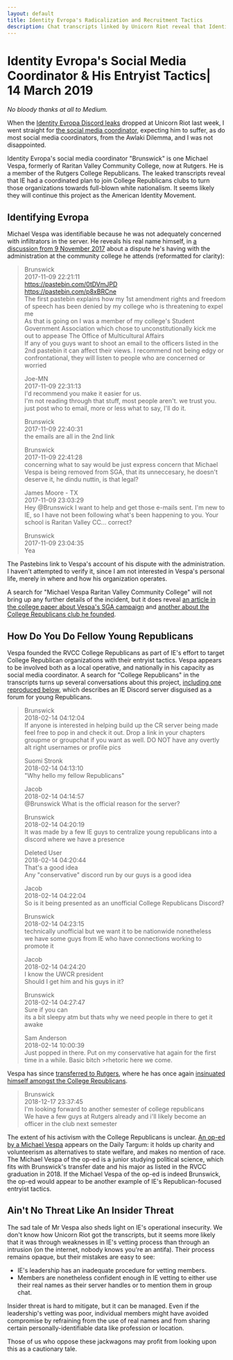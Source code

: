 ```yaml
---
layout: default
title: Identity Evropa's Radicalization and Recruitment Tactics
description: Chat transcripts linked by Unicorn Riot reveal that Identity Evropa had a coordinated plan to join College Republicans clubs and turn them to white nationalism.
---
```

# Identity Evropa's Social Media Coordinator & His Entryist Tactics| 14 March 2019

_No bloody thanks at all to Medium._

When the [Identity Evropa Discord leaks](https://discordleaks.unicornriot.ninja/discord/server/34) dropped at Unicorn Riot last week, I went straight for [the social media coordinator](https://discordleaks.unicornriot.ninja/discord/view/1364518?q=#msg), expecting him to suffer, as do most social media coordinators, from the Awlaki Dilemma, and I was not disappointed.

Identity Evropa's social media coordinator "Brunswick" is one Michael Vespa, formerly of Raritan Valley Community College, now at Rutgers.  He is a member of the Rutgers College Republicans.  The leaked transcripts reveal that IE had a coordinated plan to join College Republicans clubs to turn those organizations towards full-blown white nationalism.  It seems likely they will continue this project as the American Identity Movement.

## Identifying Evropa

Michael Vespa was identifiable because he was not adequately concerned with infiltrators in the server.  He reveals his real name himself, in [a discussion from 9 November 2017](https://discordleaks.unicornriot.ninja/discord/view/1396913?q=#msg) about a dispute he's having with the administration at the community college he attends (reformatted for clarity):

>Brunswick  
>2017-11-09 22:21:11  
>https://pastebin.com/0tDVmJPD  
>https://pastebin.com/p8xBRCne  
>The first pastebin explains how my 1st amendment rights and freedom of speech has been denied by my college who is threatening to expel me  
>As that is going on I was a member of my college's Student Government Association which chose to unconstitutionally kick me out to appease The Office of Multicultural Affairs  
>If any of you guys want to shoot an email to the officers listed in the 2nd pastebin it can affect their views. I recommend not being edgy or confrontational, they will listen to people who are concerned or worried  
>
>Joe-MN  
>2017-11-09 22:31:13  
>I'd recommend you make it easier for us.  
>I'm not reading through that stuff, most people aren't. we trust you.  
>just post who to email, more or less what to say, I'll do it.  
>
>Brunswick  
>2017-11-09 22:40:31  
>the emails are all in the 2nd link  
>
>Brunswick  
>2017-11-09 22:41:28  
>concerning what to say would be just express concern that Michael Vespa is being removed from SGA, that its unneccesary, he doesn't deserve it, he dindu nuttin, is that legal?  
>
>James Moore - TX  
>2017-11-09 23:03:29  
>Hey @Brunswick I want to help and get those e-mails sent. I'm new to IE, so I have not been following what's been happening to you. Your school is Raritan Valley CC... correct?  
>
>Brunswick  
>2017-11-09 23:04:35  
>Yea  

The Pastebins link to Vespa's account of his dispute with the administration.  I haven't attempted to verify it, since I am not interested in Vespa's personal life, merely in where and how his organization operates.

A search for "Michael Vespa Raritan Valley Community College" will not bring up any further details of the incident, but it does reveal [an article in the college paper about Vespa's SGA campaign](http://www.rvcctherecord.com/2017/03/21/sga-election-results/) and [another about the College Republicans club he founded](http://www.rvcctherecord.com/2018/02/19/the-young-republicans-club-rvccs-first-political-club/).

## How Do You Do Fellow Young Republicans

Vespa founded the RVCC College Republicans as part of IE's effort to target College Republican organizations with their entryist tactics.  Vespa appears to be involved both as a local operative, and nationally in his capacity as social media coordinator.  A search for "College Republicans" in the transcripts turns up several conversations about this project, [including one reproduced below](https://discordleaks.unicornriot.ninja/discord/view/1393950?q=#msg), which describes an IE Discord server disguised as a forum for young Republicans.

>Brunswick  
>2018-02-14 04:12:04  
>If anyone is interested in helping build up the CR server being made feel free to pop in and check it out. Drop a link in your chapters groupme or groupchat if you want as well.
DO NOT have any overtly alt right usernames or profile pics  
>
>Suomi Stronk  
>2018-02-14 04:13:10  
>"Why hello my fellow Republicans"  
>
>Jacob  
>2018-02-14 04:14:57  
>@Brunswick What is the official reason for the server?  
>
>Brunswick  
>2018-02-14 04:20:19  
>It was made by a few IE guys to centralize young republicans into a discord where we have a presence  
>
>Deleted User  
>2018-02-14 04:20:44  
>That's a good idea  
>Any "conservative" discord run by our guys is a good idea  
>
>Jacob  
>2018-02-14 04:22:04  
>So is it being presented as an unofficial College Republicans Discord?  
>
>Brunswick  
>2018-02-14 04:23:15  
>technically unofficial but we want it to be nationwide nonetheless  
>we have some guys from IE who have connections working to promote it  
>
>Jacob  
>2018-02-14 04:24:20  
>I know the UWCR president  
>Should I get him and his guys in it?  
>
>Brunswick  
>2018-02-14 04:27:47  
>Sure if you can  
>its a bit sleepy atm but thats why we need people in there to get it awake  
>
>Sam Anderson  
>2018-02-14 10:00:39  
>Just popped in there. Put on my conservative hat again for the first time in a while. Basic bitch >rhetoric here we come.  

Vespa has since [transferred to Rutgers](https://discordleaks.unicornriot.ninja/discord/view/1626784?q=rutgers#msg), where he has once again [insinuated himself amongst the College Republicans](https://discordleaks.unicornriot.ninja/discord/view/1549175?q=college+republicans#msg).

>Brunswick  
>2018-12-17 23:37:45  
>I'm looking forward to another semester of college republicans  
>We have a few guys at Rutgers already and i'll likely become an officer in the club next semester

The extent of his activism with the College Republicans is unclear.  [An op-ed by a Michael Vespa](http://www.dailytargum.com/article/2019/03/solution-to-poverty-is-in-individual-acts) appears on the Daily Targum: it holds up charity and volunteerism as alternatives to state welfare, and makes no mention of race.  The Michael Vespa of the op-ed is a junior studying political science, which fits with Brunswick's transfer date and his major as listed in the RVCC graduation in 2018.  If the Michael Vespa of the op-ed is indeed Brunswick, the op-ed would appear to be another example of IE's Republican-focused entryist tactics.

## Ain't No Threat Like An Insider Threat

The sad tale of Mr Vespa also sheds light on IE's operational insecurity. We don't know how Unicorn Riot got the transcripts, but it seems more likely that it was through weaknesses in IE's vetting process than through an intrusion (on the internet, nobody knows you're an antifa). Their process remains opaque, but their mistakes are easy to see:

  * IE's leadership has an inadequate procedure for vetting members.
  * Members are nonetheless confident enough in IE vetting to either use their real names as their server handles or to mention them in group chat.

Insider threat is hard to mitigate, but it can be managed.  Even if the leadership's vetting was poor, individual members might have avoided compromise by refraining from the use of real names and from sharing certain personally-identifiable data like profession or location.

Those of us who oppose these jackwagons may profit from looking upon this as a cautionary tale.
